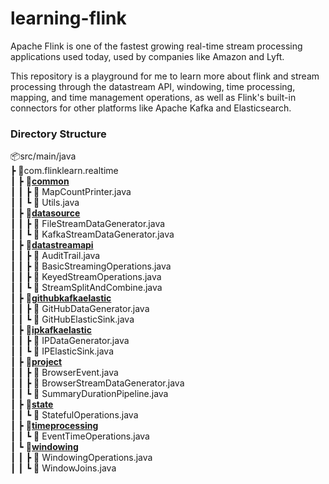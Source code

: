 # learning-flink
Apache Flink is one of the fastest growing real-time stream processing 
applications used today, used by companies like 
Amazon and Lyft. 

This repository is a playground for me to learn more about flink and stream 
processing through the datastream API, windowing, time processing, mapping, 
and time management operations, as well as Flink's built-in connectors for 
other platforms like Apache Kafka and Elasticsearch.

### Directory Structure

📦src/main/java <br/>
┣ 📂com.flinklearn.realtime <br/>
┃ ┣ 📂[**common**]() <br/>
┃ ┃ ┣ 📜 MapCountPrinter.java <br/>
┃ ┃ ┗ 📜 Utils.java <br/>
┃ ┣ 📂[**datasource**]() <br/>
┃ ┃ ┣ 📜 FileStreamDataGenerator.java <br/>
┃ ┃ ┗ 📜 KafkaStreamDataGenerator.java <br/>
┃ ┣ 📂[**datastreamapi**]() <br/>
┃ ┃ ┣ 📜 AuditTrail.java <br/>
┃ ┃ ┣ 📜 BasicStreamingOperations.java <br/>
┃ ┃ ┣ 📜 KeyedStreamOperations.java <br/>
┃ ┃ ┗ 📜 StreamSplitAndCombine.java <br/>
┃ ┣ 📂[**githubkafkaelastic**]() <br/>
┃ ┃ ┣ 📜 GitHubDataGenerator.java <br/>
┃ ┃ ┗ 📜 GitHubElasticSink.java <br/>
┃ ┣ 📂[**ipkafkaelastic**]() <br/>
┃ ┃ ┣ 📜 IPDataGenerator.java <br/>
┃ ┃ ┗ 📜 IPElasticSink.java <br/>
┃ ┣ 📂[**project**]() <br/>
┃ ┃ ┣ 📜 BrowserEvent.java <br/>
┃ ┃ ┣ 📜 BrowserStreamDataGenerator.java <br/>
┃ ┃ ┗ 📜 SummaryDurationPipeline.java <br/>
┃ ┣ 📂[**state**]() <br/>
┃ ┃ ┗ 📜 StatefulOperations.java <br/>
┃ ┣ 📂[**timeprocessing**]() <br/>
┃ ┃ ┗ 📜 EventTimeOperations.java <br/>
┃ ┗ 📂[**windowing**]() <br/>
┃ ┃ ┣ 📜 WindowingOperations.java <br/>
┃ ┃ ┗ 📜 WindowJoins.java <br/>
